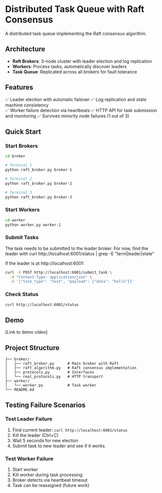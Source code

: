 # Distributed Task Queue with Raft Consensus

A distributed task queue implementing the Raft consensus algorithm.

## Architecture

- **Raft Brokers**: 3-node cluster with leader election and log replication
- **Workers**: Process tasks, automatically discover leaders
- **Task Queue**: Replicated across all brokers for fault tolerance

## Features

✅ Leader election with automatic failover
✅ Log replication and state machine consistency  
✅ Worker failure detection via heartbeats
✅ HTTP API for task submission and monitoring
✅ Survives minority node failures (1 out of 3)

## Quick Start

### Start Brokers
```bash
cd broker

# Terminal 1
python raft_broker.py broker-1

# Terminal 2
python raft_broker.py broker-2

# Terminal 3
python raft_broker.py broker-3
```

### Start Workers
```bash
cd worker
python worker.py worker-1
```

### Submit Tasks
The task needs to be submitted to the leader broker. 
For now, find the leader with curl http://localhost:6001/status | grep -E "term|leader|state"

If the leader is at http://localhost:6001:
```bash
curl -X POST http://localhost:6001/submit_task \
  -H "Content-Type: application/json" \
  -d '{"task_type": "test", "payload": {"data": "hello"}}'
```

### Check Status
```bash
curl http://localhost:6001/status
```

## Demo

[Link to demo video]

## Project Structure
```
├── broker/
│   ├── raft_broker.py      # Main broker with Raft
│   ├── raft_algorithm.py   # Raft consensus implementation
│   ├── protocols.py        # Interfaces
│   └── real_protocols.py   # HTTP transport
├── worker/
│   └── worker.py           # Task worker
└── README.md
```

## Testing Failure Scenarios

### Test Leader Failure
1. Find current leader: `curl http://localhost:6001/status`
2. Kill the leader (Ctrl+C)
3. Wait 5 seconds for new election
4. Submit task to new leader and see if it works. 

### Test Worker Failure  
1. Start worker
2. Kill worker during task processing
3. Broker detects via heartbeat timeout
4. Task can be reassigned (future work)
